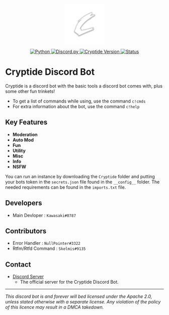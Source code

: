 <p align="center">
	<a href="#">
		<img align="center"
			width="128"
			alt="Logo"
			src="/Cryptide/bot2.png">
	</a>
</p>

<p align="center">
<a href="https://github.com/TracedPoints/cryptide-db#">
	<img alt="Python" src="https://img.shields.io/badge/Python-3.9-yellow.svg">
</a>
<a href="https://github.com/TracedPoints/cryptide-db#">
	<img alt="Discord.py" src="https://img.shields.io/badge/Discord.py-1.7-blue.svg">
</a>
<a href="https://github.com/TracedPoints/cryptide-db#">
	<img alt="Cryptide Version" src="https://img.shields.io/badge/Cryptide-2.4.5-lightgrey.svg">
</a>

<a href="https://github.com/TracedPoints/cryptide-db#">
	<img alt="Status" src="https://img.shields.io/badge/status-online-brightgreen.svg">
</a>
</p>

# Cryptide Discord Bot
Cryptide is a discord bot with the basic tools a discord bot comes with, plus some other fun trinkets!
- To get a list of commands while using, use the command `c!cmds`
- For extra information about the bot, use the command `c!help`

## Key Features
- **Moderation**
- **Auto Mod**
- **Fun**
- **Utility**
- **Misc**
- **Info**
- **NSFW**

You can run an instance by downloading the `Cryptide` folder and putting your bots token in the `secrets.json` file found in the `__config__` folder. The needed requirements can be found in the `imports.txt` file.

## Developers
- Main Devloper : `Kawasaki#0787`

## Contributors
- Error Handler : `NullPointer#3322`
- Rtfm/Rtfd Command : `Skelmis#9135`

## Contact
- [Discord Server](https://discord.gg/8JuseZMjzf)
  - The official server for the Cryptide Discord Bot.

----
*This discord bot is and forever will bed licensed under the Apache 2.0, unless stated otherwise with a separate license. Any violation of the policy of this licence may result in a DMCA takedown.*
